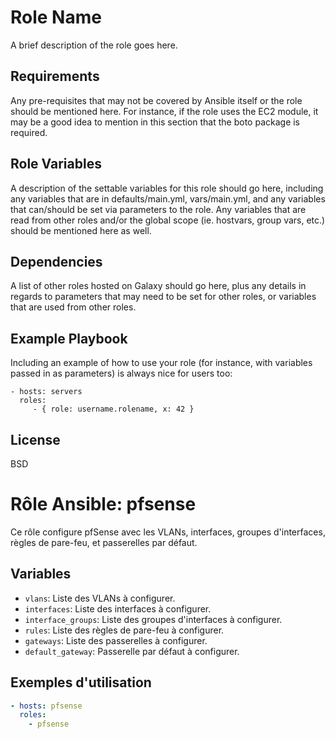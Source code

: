 Role Name
=========

A brief description of the role goes here.

Requirements
------------

Any pre-requisites that may not be covered by Ansible itself or the role should be mentioned here. For instance, if the role uses the EC2 module, it may be a good idea to mention in this section that the boto package is required.

Role Variables
--------------

A description of the settable variables for this role should go here, including any variables that are in defaults/main.yml, vars/main.yml, and any variables that can/should be set via parameters to the role. Any variables that are read from other roles and/or the global scope (ie. hostvars, group vars, etc.) should be mentioned here as well.

Dependencies
------------

A list of other roles hosted on Galaxy should go here, plus any details in regards to parameters that may need to be set for other roles, or variables that are used from other roles.

Example Playbook
----------------

Including an example of how to use your role (for instance, with variables passed in as parameters) is always nice for users too:

    - hosts: servers
      roles:
         - { role: username.rolename, x: 42 }

License
-------

BSD

# Rôle Ansible: pfsense

Ce rôle configure pfSense avec les VLANs, interfaces, groupes d'interfaces, règles de pare-feu, et passerelles par défaut.

## Variables

- `vlans`: Liste des VLANs à configurer.
- `interfaces`: Liste des interfaces à configurer.
- `interface_groups`: Liste des groupes d'interfaces à configurer.
- `rules`: Liste des règles de pare-feu à configurer.
- `gateways`: Liste des passerelles à configurer.
- `default_gateway`: Passerelle par défaut à configurer.

## Exemples d'utilisation

```yaml
- hosts: pfsense
  roles:
    - pfsense

